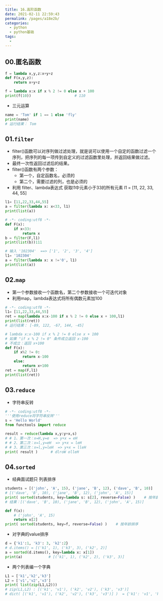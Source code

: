 ```yaml
---
title: 16.高阶函数
date: 2021-02-11 22:59:43
permalink: /pages/a18e2b/
categories:
  - python
  - python基础
tags:
  - 
---
```

## 00.匿名函数 

```python
f = lambda x,y,z:x+y+z
def F(x,y,z):
    return x+y+z

f = lambda x:x if x % 2 != 0 else x + 100
print(f(10))                    # 110
```

- 三元运算

```python
name = 'Tom' if 1 == 1 else 'fly'
print(name)
# 运行结果： Tom
```

## 01.`filter`

- filter()函数可以对序列做过滤处理，就是说可以使用一个自定的函数过滤一个序列，把序列的每一项传到自定义的过滤函数里处理，并返回结果做过滤。
- 最终一次性返回过滤后的结果。
- filter()函数有两个参数：
     - 第一个，自定函数名，必须的
     - 第二个，需要过滤的列，也是必须的
- 利用 filter、lambda表达式 获取l1中元素小于33的所有元素 l1 = [11, 22, 33, 44, 55]

```python
l1= [11,22,33,44,55]
a = filter(lambda x: x<33, l1)
print(list(a))
```

```python
# -*- coding:utf8 -*-
def F(x):
    if x<33:
        return x
b = filter(F,l1)
print(list(b))111
```

```python
# 输入 '102304'  ==> ['1', '2', '3', '4']
l1= '102304'
a = filter(lambda x: x !='0', l1)
print(list(a))
```

## 02.`map`

- 第一个参数接收一个函数名，第二个参数接收一个可迭代对象
- 利用map，lambda表达式将所有偶数元素加100

```python
# -*- coding:utf8 -*-
l1= [11,22,33,44,55]
ret = map(lambda x:x-100 if x % 2 != 0 else x + 100,l1)
print(list(ret))
# 运行结果： [-89, 122, -67, 144, -45]

# lambda x:x-100 if x % 2 != 0 else x + 100
# 如果 "if x % 2 != 0" 条件成立返回 x-100
# 不成立：返回 x+100
def F(x):
    if x%2 != 0:
        return x-100
    else:
        return x+100
ret = map(F,l1)
print(list(ret))
```

## 03.`reduce`

- 字符串反转

```python
# -*- coding:utf8 -*-
'''使用reduce将字符串反转'''
s = 'Hello World'
from functools import reduce

result = reduce(lambda x,y:y+x,s)
# # 1、第一次：x=H,y=e  => y+x = eH
# # 2、第二次：x=l,y=eH  => y+x = leH
# # 3、第三次：x=l,y=leH  => y+x = lleH
print( result )      # dlroW olleH
```

## 04.`sorted`

- 经典面试题只 列表排序

```python
students = [('john', 'A', 15), ('jane', 'B', 12), ('dave', 'B', 10)]
# [('dave', 'B', 10), ('jane', 'B', 12), ('john', 'A', 15)]
print( sorted(students, key=lambda s: s[2], reverse=False) )    # 按年龄排序
# 结果：[('dave', 'B', 10), ('jane', 'B', 12), ('john', 'A', 15)]

def f(x):
    # ('john', 'A', 15)
    return x[2]
print( sorted(students, key=f, reverse=False) )    # 按年龄排序
```

- 对字典的value排序

```python
d = {'k1':1, 'k3': 3, 'k2':2}
# d.items() = [('k1', 1), ('k3', 3), ('k2', 2)]
a = sorted(d.items(), key=lambda x: x[1])
print(a)            # [('k1', 1), ('k2', 2), ('k3', 3)]
```

- 两个列表编一个字典

```python
L1 = ['k1','k2','k3']
L2 = ['v1','v2','v3']
print( list(zip(L1,L2)))
# zip(L1,L2) : [('k1', 'v1'), ('k2', 'v2'), ('k3', 'v3')]
# dict( [('k1', 'v1'), ('k2', 'v2'), ('k3', 'v3')] )  = {'k1': 'v1', 'k2': 'v2', 'k3': 'v3'}
```

